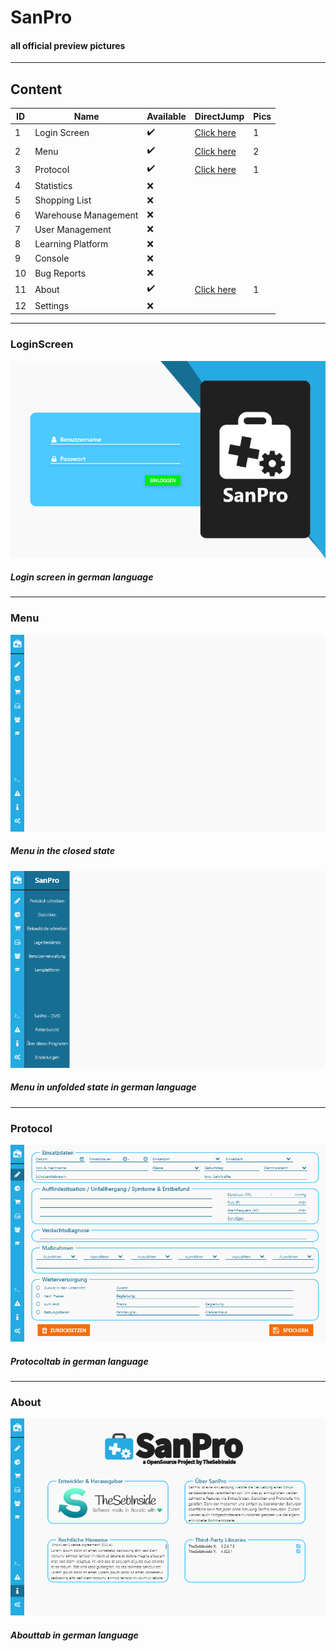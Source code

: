 # SanPro
#### all official preview pictures
---
## Content
| ID | Name | Available | DirectJump | Pics |
| ------ | ------ | ------ | ------ |  ------ | 
| 1 | Login Screen | ✔️ | [Click here](https://github.com/TheSebInside/SanPro/tree/master/images/preview#LoginScreen) | 1|
| 2 | Menu | ✔️  |[Click here](https://github.com/TheSebInside/SanPro/tree/master/images/preview#Menu)| 2|
| 3 | Protocol | ✔️  |[Click here](https://github.com/TheSebInside/SanPro/tree/master/images/preview#Protocol)| 1|
| 4 | Statistics | ❌  | | |
| 5 | Shopping List | ❌  | | |
| 6 | Warehouse Management | ❌  | | |
| 7 | User Management | ❌  | | |
| 8 | Learning Platform | ❌  | | |
| 9 | Console | ❌  | | |
| 10 | Bug Reports | ❌  | | |
| 11 | About | ✔️  | [Click here](https://github.com/TheSebInside/SanPro/tree/master/images/preview#About)| 1|
| 12 | Settings | ❌  | | |
---
### LoginScreen
![sanpro.loginpreview](https://raw.githubusercontent.com/TheSebInside/SanPro/master/images/preview/preview.login.png)
##### Login screen in german language
---
### Menu
![sanpro.menupreview](https://raw.githubusercontent.com/TheSebInside/SanPro/master/images/preview/preview.menu.png)
##### Menu in the closed state
![sanpro.menuhoverpreview](https://raw.githubusercontent.com/TheSebInside/SanPro/master/images/preview/preview.menu-hover.png)
##### Menu in unfolded state in german language
---
### Protocol
![sanpro.protocolpreview](https://raw.githubusercontent.com/TheSebInside/SanPro/master/images/preview/preview.protocol.png)
##### Protocoltab in german language
---
### About
![sanpro.aboutpreview](https://raw.githubusercontent.com/TheSebInside/SanPro/master/images/preview/preview.about.png)
##### Abouttab in german language
